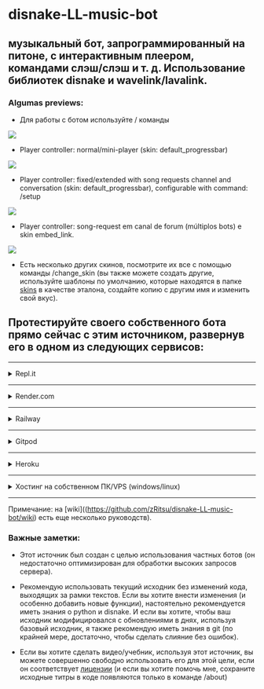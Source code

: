 # disnake-LL-music-bot
## музыкальный бот, запрограммированный на питоне, с интерактивным плеером, командами слэш/слэш и т. д. Использование библиотек disnake и wavelink/lavalink.

### Algumas previews:

- Для работы с ботом используйте / команды

![](https://media.discordapp.net/attachments/554468640942981147/944942596814426122/unknown.png)

- Player controller: normal/mini-player (skin: default_progressbar)

![](https://media.discordapp.net/attachments/554468640942981147/944942948406153276/unknown.png)

- Player controller: fixed/extended with song requests channel and conversation (skin: default_progressbar), configurable with command: /setup

![](https://media.discordapp.net/attachments/554468640942981147/944945573834936340/unknown.png)

- Player controller: song-request em canal de forum (múltiplos bots) e skin embed_link.

![](https://media.discordapp.net/attachments/554468640942981147/1019806568134475786/forum_song_request.png)

* Есть несколько других скинов, посмотрите их все с помощью команды /change_skin (вы также можете создать другие, используйте шаблоны по умолчанию, которые находятся в папке [skins](utils/music/skins/) в качестве эталона, создайте копию с другим имя и изменить свой вкус).

## Протестируйте своего собственного бота прямо сейчас с этим источником, развернув его в одном из следующих сервисов:

---

<details>
<summary>
Repl.it
</summary>
<br>

[![Run on Repl.it](https://replit.com/badge/github/zRitsu/disnake-LL-music-bot)](https://replit.com/new/github/zRitsu/disnake-LL-music-bot)

* 1 - После нажатия кнопки выше дождитесь завершения развертывания.
* 2 - Перейдите к секретам (замок на левой панели) и создайте секрет с именем TOKEN и в качестве значения поместите токен бота (если у вас его нет, посмотрите, как его получить с помощью этого руководства [учебник] (https:/ /www.youtube.com/watch?v=lfdmZQySTXE)).
* 3 - Я также настоятельно рекомендую использовать mongodb для базы данных вместо json, для этого создайте ключ с именем MONGO и в значении укажите ссылку на ваш URL-адрес mongodb (если у вас его нет, посмотрите, как получить его через это [ учебник](https://www.youtube.com/watch?v=x1Gq5beRx9k)). </br>
  `при желании вы можете изменить другие конфиги, см. файл .env-example`
* 4 - Нажмите «Выполнить» (кнопка **play**) и подождите, пока бот установит зависимости и запустится.
</details>

---

<details>
<summary>
Render.com
</summary>
<br>

[![Deploy to Render](https://render.com/images/deploy-to-render-button.svg)](https://render.com/deploy?repo=https://github.com/zRitsu/disnake-LL-music-bot/tree/main)

* 1 - В поле **TOKEN** введите токен бота **( [инструкция по получению](https://www.youtube.com/watch?v=lfdmZQySTXE) )**.
* 2 - В поле **DEFAULT_PREFIX** указать префикс для бота.
* 3 - В полях **SPOTIFY_CLIENT_ID** и **SPOTIFY_CLIENT_SECRET** введите свои ключи Spotify **( [руководство по получению](https://www.youtube.com/watch?v=ceKQjWiCyWE))* *.
* 4 - В поле **MONGO** поместите ссылку на вашу базу данных MongoDB **( [руководство по получению](https://www.youtube.com/watch?v=x1Gq5beRx9k) )**.
* 5 - Нажмите Применить и дождитесь процесса сборки, пока бот не запустится (это может занять много времени, не менее 13 минут или более, чтобы завершить развертывание + запуск бота + запуск сервера lavalink).
</details>

---

<details>
<summary>
Railway
</summary>
<br>

[![Deploy on Railway](https://railway.app/button.svg)](https://railway.app/new/template/WbAx7d?referralCode=JDUKpu)
* 1 - Заполните данные, которые будут запрошены на следующей странице (обязательны отмеченные красными звездочками).
* 2 - Нажмите кнопку развертывания и дождитесь завершения развертывания (зеленый цвет. Может пройти несколько секунд, прежде чем развертывание появится в списке).
* **Примечание 1:** Требуется учетная запись github с хорошим временем сборки или кредитная карта для подтверждения учетной записи.
* **Примечание 2:** Если вы хотите изменить конфигурации, используемые на шаге 1, щелкните переменные и создайте/измените ключ и желаемое значение конфигурации, обратитесь к файлу .env-example, чтобы просмотреть все доступные конфигурации.
</details>

---

<details>
<summary>
Gitpod
</summary>
<br>

[![Open in Gitpod](https://gitpod.io/button/open-in-gitpod.svg)](https://gitpod.io/#https://github.com/zRitsu/disnake-LL-music-bot)

* 1 - Откройте файл .env и поместите токен бота в соответствующее поле (если у вас его нет, посмотрите, как его получить с помощью этого руководства [tutorial](https://www.youtube.com/watch? v=lfdmZQySTXE) как получить). Я также настоятельно рекомендую использовать mongodb, найдите, где у вас есть MONGO= в файле .env, и поместите в него ссылку на вашу базу данных mongodb (если у вас ее нет, посмотрите, как получить ее через этот [учебник] (https ://www.youtube.com/watch?v=x1Gq5beRx9k)).
* 2 - Щелкните правой кнопкой мыши файл main.py и выберите «Запустить файл Python в терминале».
* **Примечание 1:** Не забудьте перейти к списку [рабочих областей] (https://gitpod.io/workspaces) и щелкнуть 3 точки проекта, а затем нажать **закрепить**. `(это предотвратит удаление рабочего пространства после 14 дней бездействия)`
* **Примечание 2:** Не используйте gitpod для размещения/поддержания бота в сети, он для этого не подходит!
</details>

---

<details>
<summary>
Heroku
</summary>
<br>

[![Heroku_Deploy](https://www.herokucdn.com/deploy/button.svg)](https://heroku.com/deploy?template=https://github.com/zRitsu/disnake-LL-music-bot/tree/main)

**Примечание. С 28 ноября 2022 г. heroku больше не будет предоставлять бесплатные планы ([нажмите здесь](https://blog.heroku.com/next-chapter), чтобы узнать больше).*** 1 - Заполните данные, которые будут запрошены на следующей странице
* 2 - Нажмите «Развернуть приложение» и подождите (процесс может занять от 2 до 5 минут).
* 3 - Нажмите «Управление» и перейдите к ресурсам.
* 4 - Отключите веб-дино и включите автообновление (или быстрое исправление, не включайте оба одновременно!) И подождите, пока бот войдет в систему. `(в верхнем углу нажмите больше и просмотрите журналы, чтобы следить за журналами)`
* **Примечание:** Если вы хотите изменить конфиги, использованные на шаге 1, перейдите в настройки и нажмите Reveal Config Vars, создайте/измените ключ и желаемое значение конфига, см. файл .env-example для просмотреть все доступные конфиги.
</details>

---

<details>
<summary>
Хостинг на собственном ПК/VPS (windows/linux)
</summary>
<br>

### Requisitos:

* Python 3.8 ou superior:<br/>
[Download pela Microsoft Store](https://apps.microsoft.com/store/detail/9PJPW5LDXLZ5?hl=pt-br&gl=BR) (Recomendável para usuários do windows 10/11).<br/>
[Download direto do site oficial](https://www.python.org/downloads/) (Marque esta opção ao instalar: **Add python to the PATH**)
* [Git](https://git-scm.com/downloads) (Não escolha a versão portable)</br>

* [JDK 11](https://www.azul.com/downloads) ou superior (Windows e Linux x64 é baixado automaticamente)</br>

`Примечание. Для нормальной работы этого источника требуется не менее 512 МБ ОЗУ И 1 ГГц ЦП (если вы запускаете Lavalink на том же экземпляре бота, учитывая, что бот является частным).`

### Запустить бота (краткое руководство):

* Загрузите этот исходник как [zip] (https://github.com/zRitsu/disnake-LL-music-bot/archive/refs/heads/main.zip) и распакуйте его (или используйте команду ниже в терминале/cmd а затем откройте папку):```shell
git clone https://github.com/zRitsu/disnake-LL-music-bot.git
```
* дважды щелкните файл setup.sh (или просто настройте, если ваши окна не отображают расширения файлов) и подождите.</br>
  `Если вы используете Linux, используйте команду в терминале:`
```shell
bash setup.sh
```
* Появится файл с именем **.env**, отредактируйте его и поместите токен бота в соответствующее поле (вы также можете редактировать другие вещи в этом же файле, если хотите внести определенные изменения в бота).</br >
  `Примечание. Если вы не создали учетную запись бота,` [см. это руководство](https://www.youtube.com/watch?v=lfdmZQySTXE), `чтобы создать своего бота и получить необходимый токен.`</br >`Я также настоятельно рекомендую использовать mongodb, найдите, где у вас есть MONGO= в файле .env, и поместите в него ссылку на вашу базу данных mongodb (если у вас ее нет, посмотрите, как получить ее из этого` [ учебник](https://www.youtube.com/watch?v=x1Gq5beRx9k)`). `
* Теперь просто откройте файл run.sh, чтобы запустить бота (если вы используете Linux, используйте команду ниже):
```shell
bash run.sh
```

### Notas:

* Чтобы обновить бота, дважды щелкните файл update.sh (Windows), для Linux используйте команду оболочки/терминала:
```shell
bash update.sh
```
`При обновлении есть шанс, что любые сделанные вручную изменения будут потеряны (если не форк этого исходника)...`<br/>

`Примечание. Если вы запускаете исходный код непосредственно с компьютера с Windows (и на котором установлен git), просто дважды щелкните файл update.sh`</details>

---

Примечание: на [wiki]((https://github.com/zRitsu/disnake-LL-music-bot/wiki) есть еще несколько руководств).

### Важные заметки:

* Этот источник был создан с целью использования частных ботов (он недостаточно оптимизирован для обработки высоких запросов сервера).

* Рекомендую использовать текущий исходник без изменений кода, выходящих за рамки текстов. Если вы хотите внести изменения (и особенно добавить новые функции), настоятельно рекомендуется иметь знания о python и disnake. И если вы хотите, чтобы ваш исходник модифицировался с обновлениями в днях, используя базовый исходник, я также рекомендую иметь знания в git (по крайней мере, достаточно, чтобы сделать слияние без ошибок).

* Если вы хотите сделать видео/учебник, используя этот источник, вы можете совершенно свободно использовать его для этой цели, если он соответствует [лицензии](/LICENSE) (и если вы хотите помочь мне, сохраните исходные титры в коде появляются только в команде /about)
